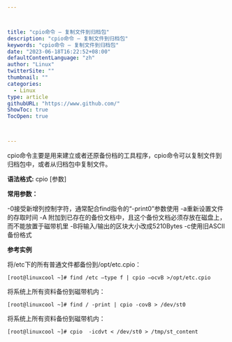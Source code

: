 ```yaml
---



title: "cpio命令 – 复制文件到归档包"
description: "cpio命令 – 复制文件到归档包"
keywords: "cpio命令 – 复制文件到归档包"
date: "2023-06-18T16:22:52+08:00"
defaultContentLanguage: "zh"
author: "Linux"
twitterSite: ""
thumbnail: ""
categories:
  - Linux
type: article
githubURL: "https://www.github.com/"
ShowToc: true
TocOpen: true



---
```


cpio命令主要是用来建立或者还原备份档的工具程序，cpio命令可以复制文件到归档包中，或者从归档包中复制文件。

**语法格式:** cpio [参数]

**常用参数：﻿**

-0接受新增列控制字符，通常配合find指令的“-print0”参数使用 -a重新设置文件的存取时间  -A 附加到已存在的备份文档中，且这个备份文档必须存放在磁盘上，而不能放置于磁带机里 -B将输入/输出的区块大小改成5210Bytes -c使用旧ASCII备份格式

**参考实例**

将/etc下的所有普通文件都备份到/opt/etc.cpio：

```
[root@linuxcool ~]# find /etc –type f | cpio –ocvB >/opt/etc.cpio
```

将系统上所有资料备份到磁带机内：

```
[root@linuxcool ~]# find / -print | cpio -covB > /dev/st0
```

将系统上所有资料备份到磁带机内：

```
[root@linuxcool ~]# cpio  -icdvt < /dev/st0 > /tmp/st_content
```
